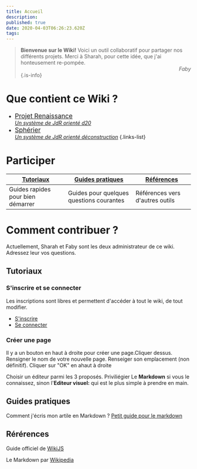 ```yaml
---
title: Accueil
description: 
published: true
date: 2020-04-03T06:26:23.620Z
tags: 
---
```


> **Bienvenue sur le Wiki!**
Voici un outil collaboratif pour partager nos différents projets.
Merci à Sharah, pour cette idée, que j'ai honteusement re-pompée.
> <span style="text-align:right;display:block">_Faby_</span>
{.is-info}


# Que contient ce Wiki ?
- [<span style="font-size:1.25em">Projet Renaissance</span> <br> *Un système de JdR orienté d20*](/projet-renaissance)
- [<span style="font-size:1.25em">Sphérier</span>  <br> *Un système de JdR orienté déconstruction*](/spherier)
{.links-list}

# Participer

| [Tutoriaux](#get-started) |[Guides pratiques](#howto) |[Références](#references) |
|-|-|-|
|Guides rapides pour bien démarrer|Guides pour quelques questions courantes|Références vers d'autres outils|

# Comment contribuer ?
Actuellement, Sharah et Faby sont les deux administrateur de ce wiki. Adressez leur vos questions.

<a id="get-started"/>

## Tutoriaux

### S'inscrire et se connecter
Les inscriptions sont libres et permettent d'accéder à tout le wiki, de tout modifier.

- [S'inscrire](http://de-dale.hd.free.fr/register)
- [Se connecter](http://de-dale.hd.free.fr/login)

### Créer une page 

Il y a un bouton en haut à droite pour créer une page.Cliquer dessus.
Rensigner le nom de votre nouvelle page.
Renseiger son emplacement (non définitif).
Cliquer sur "OK" en ahaut à droite

Choisir un éditeur parmi les 3 proposés. Priviliégier Le **Markdown** si vous le connaissez, sinon l'**Editeur visuel:** qui est le plus simple à prendre en main.
 
 <a id="howto"/>
 
 ## Guides pratiques
 
 Comment j'écris mon artile en Markdown ?
 [Petit guide pour le markdown](/home/markdown)
 
 <a id="references"/>
 
 ## Rérérences
 
 Guide officiel de [WikiJS](https://docs.requarks.io/guide/intro)
 
 Le Markdown par [Wikipedia](https://fr.wikipedia.org/wiki/Markdown) 